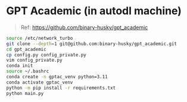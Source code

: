 # GPT Academic (in autodl machine)

> Ref: <https://github.com/binary-husky/gpt_academic>

```bash
source /etc/network_turbo
git clone --depth=1 git@github.com:binary-husky/gpt_academic.git
cd gpt_academic
cp config.py config_private.py
vim config_private.py
conda init
source ~/.bashrc
conda create -n gptac_venv python=3.11
conda activate gptac_venv
python -m pip install -r requirements.txt
python main.py
```
